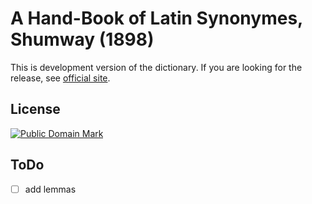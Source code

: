 # A Hand-Book of Latin Synonymes, Shumway (1898)

This is development version of the dictionary. If you are looking for the release, see [official site][1].


## License

<a rel="license" href="http://creativecommons.org/publicdomain/mark/1.0/">
<img src="https://licensebuttons.net/p/mark/1.0/88x31.png"
     style="border-style: none;" alt="Public Domain Mark" />
</a>


## ToDo

* [ ] add lemmas


[1]: https://nikita-moor.github.io/dictionaries/dictionaries/Shumway1898.html

